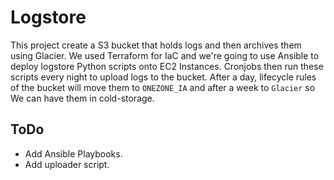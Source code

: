 # Logstore

This project create a S3 bucket that holds logs and then archives them using Glacier.
We used Terraform for IaC and we're going to use Ansible to deploy logstore Python scripts onto EC2 Instances.
Cronjobs then run these scripts every night to upload logs to the bucket.
After a day, lifecycle rules of the bucket will move them to `ONEZONE_IA` and after a week to `Glacier` so We can have them in cold-storage.

## ToDo
* Add Ansible Playbooks.
* Add uploader script.